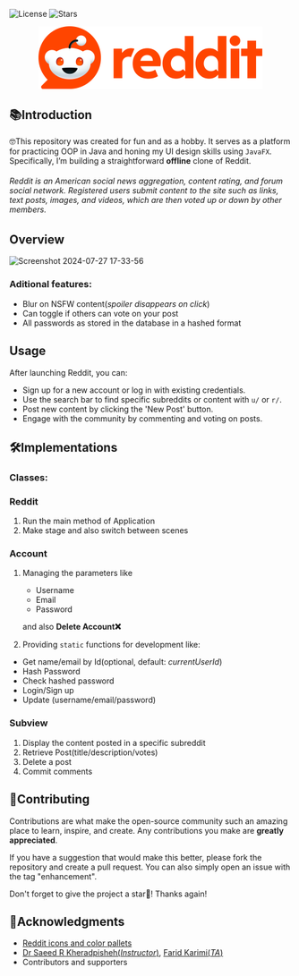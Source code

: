 ![License](https://img.shields.io/badge/License-MIT-ff4500)
![Stars](https://img.shields.io/github/stars/ehsan-habibagahi/Reddit)
<p align = "center">
  <img src = "./src/main/resources/lammerbutnoob/reddit/reddit-logo-small.png"/>
</p>

## 📚Introduction
🤓This repository was created for fun and as a hobby. It serves as a platform for practicing OOP in Java and honing my UI design skills using `JavaFX`. Specifically, I’m building a straightforward __offline__ clone of Reddit.
###### Reddit is an American social news aggregation, content rating, and forum social network. Registered users submit content to the site such as links, text posts, images, and videos, which are then voted up or down by other members.
## Overview
![Screenshot 2024-07-27 17-33-56](https://github.com/user-attachments/assets/a95550a5-6448-40f2-b49c-db6bc064b2bc)

### Aditional features:
* Blur on NSFW content(*spoiler disappears on click*)
* Can toggle if others can vote on your post
* All passwords as stored in the database in a hashed format
## Usage

After launching Reddit, you can:

- Sign up for a new account or log in with existing credentials.
- Use the search bar to find specific subreddits or content with ```u/``` or ```r/```.
- Post new content by clicking the 'New Post' button.
- Engage with the community by commenting and voting on posts.

## 🛠️Implementations
### Classes:
### Reddit
  1. Run the main method of Application
  2. Make stage and also switch between scenes
### Account
1. Managing the parameters like
   - Username
   - Email
   - Password
     
    and also **Delete Account❌**
2. Providing ```static``` functions for development like:
  - Get name/email by Id(optional, default: *currentUserId*)
  - Hash Password
  - Check hashed password
  - Login/Sign up
  - Update (username/email/password)

### Subview
1. Display the content posted in a specific subreddit
2. Retrieve Post(title/description/votes)
3. Delete a post
4. Commit comments
## 🤝Contributing
Contributions are what make the open-source community such an amazing place to learn, inspire, and create. Any contributions you make are **greatly appreciated**.

If you have a suggestion that would make this better, please fork the repository and create a pull request. You can also simply open an issue with the tag "enhancement".

Don't forget to give the project a star🌟! Thanks again!
## 📜Acknowledgments

- [Reddit icons and color pallets](https://reddit.com)
- [Dr Saeed R Kheradpisheh(_Instructor_)](https://github.com/SRKH), [Farid Karimi(_TA_)](https://github.com/Farid-Karimi)
- Contributors and supporters
